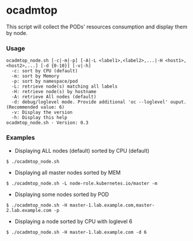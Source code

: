 # ocadmtop

This script will collect the PODs' resources consumption and display them by node.

### Usage
```
ocadmtop_node.sh [-c|-m|-p] [-A|-L <label1>,<label2>,...|-H <host1>,<host2>,...] [-d {0-10}] [-v|-h]
  -c: sort by CPU (default)
  -m: sort by Memory
  -p: sort by namespace/pod
  -L: retrieve node(s) matching all labels
  -H: retrieve node(s) by hostname
  -A: retrieve All nodes (default)
  -d: debug/loglevel mode. Provide additional 'oc --loglevel' ouput. (Recommended value: 6)
  -v: Display the version
  -h: Display this help
ocadmtop_node.sh - Version: 0.3
```

### Examples
* Displaying ALL nodes (default) sorted by CPU (default)
```
$ ./ocadmtop_node.sh
```
* Displaying all master nodes sorted by MEM
```
$ ./ocadmtop_node.sh -L node-role.kubernetes.io/master -m
```
* Displaying some nodes sorted by POD
```
$ ./ocadmtop_node.sh -H master-1.lab.example.com,master-2.lab.example.com -p
```
* Displaying a node sorted by CPU with loglevel 6
```
$ ./ocadmtop_node.sh -H master-1.lab.example.com -d 6
```

